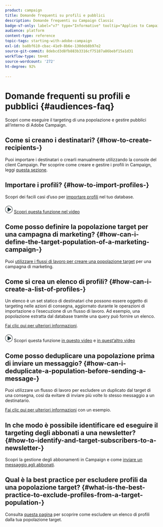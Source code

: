```yaml
---
product: campaign
title: Domande frequenti su profili e pubblici
description: Domande frequenti su Campaign Classic
badge-v7-only: label="v7" type="Informative" tooltip="Applies to Campaign Classic v7 only"
audience: platform
content-type: reference
topic-tags: starting-with-adobe-campaign
exl-id: ba8bf610-cbac-41e9-8b6e-130deb8b97e2
source-git-commit: 8debcd3d8fb883b3316cf75187a86bebf15a1d31
workflow-type: tm+mt
source-wordcount: '272'
ht-degree: 92%

---
```


# Domande frequenti su profili e pubblici {#audiences-faq}



Scopri come eseguire il targeting di una popolazione e gestire pubblici all’interno di Adobe Campaign.

## Come si creano i destinatari? {#how-to-create-recipients-}

Puoi importare i destinatari o crearli manualmente utilizzando la console del client Campaign. Per scoprire come creare e gestire i profili in Campaign, leggi [questa sezione](../../platform/using/about-profiles.md).

## Importare i profili? {#how-to-import-profiles-}

Scopri dei facili casi d’uso per [importare profili](../../platform/using/import-operations-samples.md) nel tuo database.

![](assets/do-not-localize/how-to-video.png) [Scopri questa funzione nel video](https://experienceleague.adobe.com/docs/campaign-classic-learn/tutorials/profile-management/importing-profiles.html)

## Come posso definire la popolazione target per una campagna di marketing? {#how-can-i-define-the-target-population-of-a-marketing-campaign-}

Puoi [utilizzare i flussi di lavoro per creare una popolazione target](../../campaign/using/marketing-campaign-deliveries.md#building-the-main-target-in-a-workflow) per una campagna di marketing.


## Come si crea un elenco di profili? {#how-can-i-create-a-list-of-profiles-}

Un elenco è un set statico di destinatari che possono essere oggetto di targeting nelle azioni di consegna, aggiornato durante le operazioni di importazione o l’esecuzione di un flusso di lavoro. Ad esempio, una popolazione estratta dal database tramite una query può fornire un elenco.

[Fai clic qui per ulteriori informazioni](../../platform/using/creating-and-managing-lists.md#creating-a-profile-list-from-a-group).

![](assets/do-not-localize/how-to-video.png) Scopri questa funzione [in questo video](https://experienceleague.adobe.com/docs/campaign-classic-learn/tutorials/profile-management/creating-a-list-of-recipients-with-a-workflow.html) e [in quest’altro video](https://experienceleague.adobe.com/docs/campaign-classic-learn/tutorials/profile-management/creating-a-list-of-recipients.html)

## Come posso deduplicare una popolazione prima di inviare un messaggio? {#how-can-i-deduplicate-a-population-before-sending-a-message-}

Puoi utilizzare un flusso di lavoro per escludere un duplicato dal target di una consegna, così da evitare di inviare più volte lo stesso messaggio a un destinatario.

[Fai clic qui per ulteriori informazioni](../../workflow/using/deduplication.md#example--identify-the-duplicates-before-a-delivery) con un esempio.

## In che modo è possibile identificare ed eseguire il targeting degli abbonati a una newsletter? {#how-to-identify-and-target-subscribers-to-a-newsletter-}

Scopri la gestione degli abbonamenti in Campaign e come [inviare un messaggio agli abbonati](../../delivery/using/managing-subscriptions.md).

## Qual è la best practice per escludere profili da una popolazione target? {#what-is-the-best-practice-to-exclude-profiles-from-a-target-population-}

Consulta [questa pagina](../../workflow/using/read-list.md) per scoprire come escludere un elenco di profili dalla tua popolazione target.

